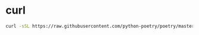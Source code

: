 # curl

```sh
curl -sSL https://raw.githubusercontent.com/python-poetry/poetry/master/get-poetry.py | python
```
